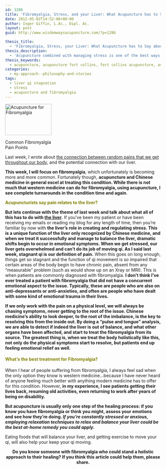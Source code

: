 ```yaml
---
id: 1286
title: 'Fibromyalgia, Stress, and your Liver: What Acupuncture has to Say about all Three'
date: 2012-05-02T14:52:08+00:00
author: Inger Giffin, L.Ac., Dipl. Ac.
layout: post
guid: http://www.wisdomwaysacupuncture.com/?p=1286

thesis_title:
  - 'Fibromyalgia, Stress, your Liver: What Acupuncture has to Say about all 3'
thesis_description:
  - 'Acupuncture combined with managing stress is one of the best ways to balance the liver, and liver imbalance is usually involved in fibromyalgia. '
thesis_keywords:
  - acupuncture, acupuncture fort collins, fort collins acupuncture, acupuncture for fibromyalgia
categories:
  - my-approach--philosophy-and-stories
tags:
  - liver qi stagnation
  - stress
  - acupuncture and fibromyalgia
---
```

<div id="attachment_1287" style="width: 160px" class="wp-caption alignleft">
  <a href="http://www.wisdomwaysacupuncture.com/wp-content/uploads/2012/05/fibromyalgia-acupuncture.jpg"><img class="size-thumbnail wp-image-1287 " title="fibromyalgia acupuncture" src="http://www.wisdomwaysacupuncture.com/wp-content/uploads/2012/05/fibromyalgia-acupuncture-150x101.jpg" alt="Acupuncture for Fibromyalgia" width="150" height="101" srcset="http://www.wisdomwaysacupuncture.com/wp-content/uploads/2012/05/fibromyalgia-acupuncture-150x101.jpg 150w, http://www.wisdomwaysacupuncture.com/wp-content/uploads/2012/05/fibromyalgia-acupuncture-300x203.jpg 300w, http://www.wisdomwaysacupuncture.com/wp-content/uploads/2012/05/fibromyalgia-acupuncture.jpg 493w" sizes="(max-width: 150px) 100vw, 150px" /></a>
  
  <p class="wp-caption-text">
    Common Fibromyalgia Pain Points
  </p>
</div>

Last week, I wrote about [the connection between random pains that we get throughout our body](http://www.wisdomwaysacupuncture.com/2012/04/25/avoid-random-pains-by-keeping-your-liver-healthy/), and the potential connection with our liver.

**This week, I will focus on fibromyalgia**, which unfortunately is becoming more and more common. Fortunately though, **acupuncture and Chinese medicine in general excel at treating this condition. While there is not much that western medicine can do for fibromyalgia, using acupuncture, I see complete turnarounds in the condition time and again**.

<span style="color: #808000;"><strong>Acupuncturists say pain relates to the liver?</strong></span>

**But lets continue with the theme of last week and talk about what all of this has to do with [the liver](http://www.wisdomwaysacupuncture.com/2012/04/25/avoid-random-pains-by-keeping-your-liver-healthy/).** If you&#8217;ve been my patient or have been receiving my emails or reading my blog for any length of time, then you&#8217;re familiar by now with **the liver&#8217;s role in creating and regulating stress. This is a unique function of the liver only recognized by Chinese medicine, and when we treat it successfully and manage to balance the liver, dramatic shifts begin to occur in emotional symptoms. When we get stressed, our liver gets overwhelmed and can&#8217;t do its job of moving qi. As I said last week, stagnant qi is our definition of pain.** When this goes on long enough, things get so stagnant and the function of qi movement is so impaired that certain areas of the body begin to have chronic pain, absent from any &#8220;measurable&#8221; problem (such as would show up on an Xray or MRI). This is when patients are commonly diagnosed with fibromyalgia.  **I don&#8217;t think I&#8217;ve ever treated a patient with fibromyalgia that did not have a concurrent emotional aspect to the issue. Typically, these are people who are also on anti-depressants or anti-anxieties, and often are people who have dealt with some kind of emotional trauma in their lives.** 

**If we only work with the pain on a physical level, we will always be chasing symptoms, never getting to the root of the issue. Chinese medicine&#8217;s ability to look deeper, to the root of the imbalance, is the key to resolving this from the inside out. By doing a &#8220;pulse and tongue&#8221; analysis, we are able to detect if indeed the liver is out of balance, and what other organs have been affected, and start to treat the fibromyalgia from its source. The greatest thing is, when we treat the body holistically like this, not only do the physical symptoms start to resolve, but patients end up feeling emotional relief as well.**

#### <span style="color: #808000;">What&#8217;s the best treatment for Fibromyalgia?</span>

When I hear of people suffering from fibromyalgia, I always feel sad when the only option they know is western medicine&#8230;because I have never heard of anyone feeling much better with anything modern medicine has to offer for this condition. However, **in my experience, I see patients getting their lives back, resuming old activities, even returning to work after years of being on disability.** 

**But acupuncture is usually only one step of the healing process: if you know you have fibromyalgia or think you might, assess your emotions and see how they&#8217;re doing. _If you&#8217;re constantly stressed or anxious, employing relaxation techniques to relax and balance your liver could be the best at-home remedy you could apply._**

Eating foods that will balance your liver, and getting exercise to move your qi, will also help your keep your qi moving.

<p style="text-align: center;">
  <strong>Do you know someone with fibromyalgia who could stand a holistic approach to their healing? If you think this article could help them, please share.<br /> </strong>
</p>

&nbsp;